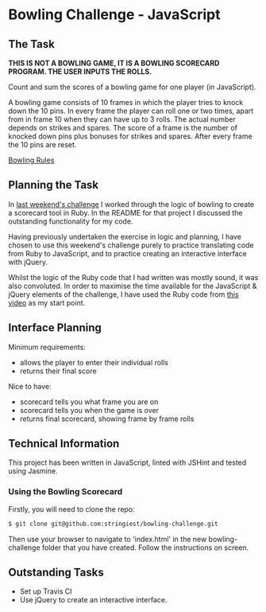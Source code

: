 # Bowling Challenge - JavaScript

## The Task

**THIS IS NOT A BOWLING GAME, IT IS A BOWLING SCORECARD PROGRAM. THE USER INPUTS THE ROLLS.**

Count and sum the scores of a bowling game for one player (in JavaScript).

A bowling game consists of 10 frames in which the player tries to knock down the 10 pins. In every frame the player can roll one or two times, apart from in frame 10 when they can have up to 3 rolls. The actual number depends on strikes and spares. The score of a frame is the number of knocked down pins plus bonuses for strikes and spares. After every frame the 10 pins are reset.

[Bowling Rules](bowling_rules.md)

## Planning the Task

In [last weekend's challenge](https://github.com/stringiest/bowling-challenge-ruby) I worked through the logic of bowling to create a scorecard tool in Ruby.  In the README for that project I discussed the outstanding functionality for my code.  

Having previously undertaken the exercise in logic and planning, I have chosen to use this weekend's challenge purely to practice translating code from Ruby to JavaScript, and to practice creating an interactive interface with jQuery.

Whilst the logic of the Ruby code that I had written was mostly sound, it was also convoluted.  In order to maximise the time available for the JavaScript & jQuery elements of the challenge, I have used the Ruby code from [this video](https://www.youtube.com/watch?v=wrr16PdgHPM) as my start point.

## Interface Planning

Minimum requirements:
- allows the player to enter their individual rolls
- returns their final score

Nice to have:
- scorecard tells you what frame you are on
- scorecard tells you when the game is over
- returns final scorecard, showing frame by frame rolls

## Technical Information

This project has been written in JavaScript, linted with JSHint and tested using Jasmine.

### Using the Bowling Scorecard
Firstly, you will need to clone the repo:
```sh
$ git clone git@github.com:stringiest/bowling-challenge.git
```

Then use your browser to navigate to 'index.html' in the new bowling-challenge folder that you have created.  Follow the instructions on screen.

## Outstanding Tasks

* Set up Travis CI
* Use jQuery to create an interactive interface.

